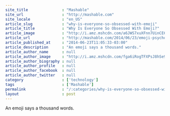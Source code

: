 ```yaml
---
site_title               : "Mashable"
site_url                 : "http://mashable.com"
site_locale              : "en_US"
article_slug             : "why-is-everyone-so-obsessed-with-emoji"
article_title            : "Why Is Everyone So Obsessed With Emoji?"
article_image            : "http://i.amz.mshcdn.com/a6JWS7xuXFnn7UinCE6RfCkT2vg=/1200x627/2014%2F10%2F09%2F03%2FEmoji_web4.c6b18.jpg"
article_url              : "http://mashable.com/2014/06/23/emoji-psychology/"
article_published_at     : "2014-06-23T11:05:33-03:00"
article_description      : "An emoji says a thousand words."
article_author_name      : null
article_author_image     : "http://i.amz.mshcdn.com/fga6iRogTFXPsJ8hSe9eFKUAju4=/90x90/2016%2F06%2F29%2F5e%2Fhttpsd2mhye01h4nj2n.cloudfront.netmediaZgkyMDE0LzAx.1c255.jpg"
article_author_biography : null
article_author_profile   : null
article_author_facebook  : null
article_author_twitter   : null
category                 : ['technology']
tags                     : ['Mashable']
permalink                : "/:categories/why-is-everyone-so-obsessed-with-emoji/"
layout                   : post
---
```


An emoji says a thousand words.
